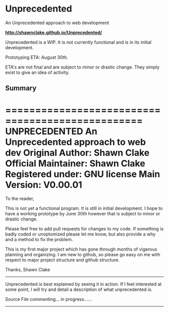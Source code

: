 # Unprecedented
An Unprecedented approach to web development

<b>http://shawnclake.github.io/Unprecedented/</b>

Unprecedented is a WIP. It is not currently functional and is in its initial development.

Prototyping ETA: August 30th.

ETA's are not final and are subject to minor or drastic change. They simply exist to give an idea of activity.

## Summary

=================================================
                UNPRECEDENTED
	  An Unprecedented approach to web dev
	      Original Author: Shawn Clake
	    Official Maintainer: Shawn Clake
		  Registered under: GNU license
		     Main Version: V0.00.01
=================================================

To the reader,

This is not yet a functional program. It is still in initial development.
I hope to have a working prototype by June 30th however that is subject
  to minor or drastic change.

Please feel free to add pull requests for changes to my code. If something
  is badly coded or unoptomized please let me know, but also provide a why
  and a method to fix the problem.

This is my first major project which has gone through months of vigerous
  planning and organizing. I am new to github, so please go easy on me
  with respect to major project structure and github structure.

Thanks,
Shawn Clake



 ***
Unprecedented is best explained by seeing it in action. If I feel interested
  at some point, I will try and detail a description of what unprecedented is.

Source File commenting... in progress......
 ***

